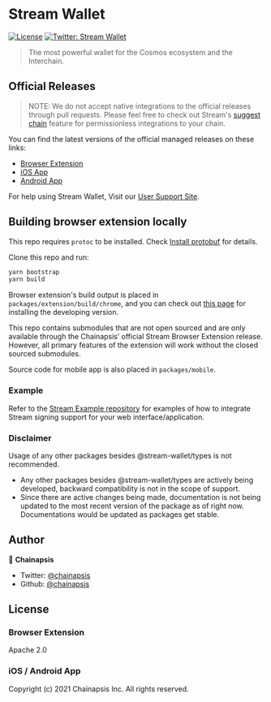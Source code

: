 # Stream Wallet
[![License](https://img.shields.io/badge/License-Apache%202.0-blue.svg)](https://opensource.org/licenses/Apache-2.0)
[![Twitter: Stream Wallet](https://img.shields.io/twitter/follow/stream-wallet.svg?style=social)](https://twitter.com/stream-wallet)

> The most powerful wallet for the Cosmos ecosystem and the Interchain.

## Official Releases

> NOTE: We do not accept native integrations to the official releases through pull requests. Please feel free to check out Stream's [suggest chain](https://docs.stream-wallet.app/api/suggest-chain.html) feature for permissionless integrations to your chain.

You can find the latest versions of the official managed releases on these links:
- [Browser Extension](https://chrome.google.com/webstore/detail/stream-wallet/dmkamcknogkgcdfhhbddcghachkejeap)
- [iOS App](https://apps.apple.com/us/app/stream-wallet/id1567851089)
- [Android App](https://play.google.com/store/apps/details?id=app.streamprotocol.stream-wallet)

For help using Stream Wallet, Visit our [User Support Site](https://stream-wallet.crunch.help).

## Building browser extension locally
This repo requires `protoc` to be installed. Check [Install protobuf](https://grpc.io/docs/protoc-installation/) for details.  

Clone this repo and run:
```sh
yarn bootstrap
yarn build
```

Browser extension's build output is placed in `packages/extension/build/chrome`, and you can check out [this page](https://developer.chrome.com/extensions/getstarted) for installing the developing version.

This repo contains submodules that are not open sourced and are only available through the Chainapsis’ official Stream Browser Extension release. However, all primary features of the extension will work without the closed sourced submodules.

Source code for mobile app is also placed in `packages/mobile`.

### Example
Refer to the [Stream Example repository](https://github.com/stream-protocol/stream-wallet-example) for examples of how to integrate Stream signing support for your web interface/application.

### Disclaimer
Usage of any other packages besides @stream-wallet/types is not recommended.
 - Any other packages besides @stream-wallet/types are actively being developed, backward compatibility is not in the scope of support.
 - Since there are active changes being made, documentation is not being updated to the most recent version of the package as of right now. Documentations would be updated as packages get stable.

## Author
👤 **Chainapsis**
* Twitter: [@chainapsis](https://twitter.com/chainapsis)
* Github: [@chainapsis](https://github.com/stream-protocol)

## License
### Browser Extension 
Apache 2.0
### iOS / Android App
Copyright (c) 2021 Chainapsis Inc. All rights reserved.

